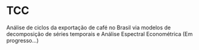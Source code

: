 # TCC
Análise de ciclos da exportação de café no Brasil via modelos de decomposição de séries temporais e Análise Espectral Econométrica (Em progresso...)

